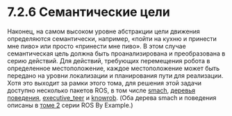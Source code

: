 # 7.2.6 Семантические цели

 Наконец, на самом высоком уровне абстракции цели движения определяются семантически, например, «пойти на кухню и принести мне пиво» или просто «принести мне пиво». В этом случае семантическая цель должна быть проанализирована и преобразована в серию действий. Для действий, требующих перемещения робота в определенное местоположение, каждое местоположение может быть передано на уровни локализации и планирования пути для реализации. Хотя это выходит за рамки этого тома, для решения этой задачи доступно несколько пакетов ROS, в том числе [smach](http://wiki.ros.org/executive_smach), [деревья поведения](http://wiki.ros.org/pi_trees), [executive\_teer](http://wiki.ros.org/executive_teer) и [knowrob](http://wiki.ros.org/knowrob). \(Оба дерева smach и поведения описаны в [томе 2](http://www.pirobot.org/wordpress/) серии ROS By Example.\)


